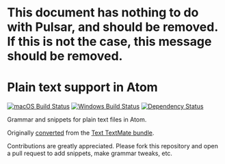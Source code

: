 # This document has nothing to do with Pulsar, and should be removed. If this is not the case, this message should be removed.


# Plain text support in Atom
[![macOS Build Status](https://travis-ci.org/atom/language-text.svg?branch=master)](https://travis-ci.org/atom/language-text)
[![Windows Build Status](https://ci.appveyor.com/api/projects/status/psnekekg8lon67dw/branch/master?svg=true)](https://ci.appveyor.com/project/Atom/language-text/branch/master) [![Dependency Status](https://david-dm.org/atom/language-text.svg)](https://david-dm.org/atom/language-text)

Grammar and snippets for plain text files in Atom.

Originally [converted](http://flight-manual.atom.io/hacking-atom/sections/converting-from-textmate)
from the [Text TextMate bundle](https://github.com/textmate/text.tmbundle).

Contributions are greatly appreciated. Please fork this repository and open a
pull request to add snippets, make grammar tweaks, etc.
